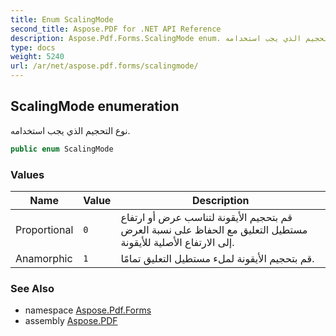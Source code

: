 ```yaml
---
title: Enum ScalingMode
second_title: Aspose.PDF for .NET API Reference
description: Aspose.Pdf.Forms.ScalingMode enum. نوع التحجيم الذي يجب استخدامه
type: docs
weight: 5240
url: /ar/net/aspose.pdf.forms/scalingmode/
---
```

## ScalingMode enumeration

نوع التحجيم الذي يجب استخدامه.

```csharp
public enum ScalingMode
```

### Values

| Name | Value | Description |
| --- | --- | --- |
| Proportional | `0` | قم بتحجيم الأيقونة لتناسب عرض أو ارتفاع مستطيل التعليق مع الحفاظ على نسبة العرض إلى الارتفاع الأصلية للأيقونة. |
| Anamorphic | `1` | قم بتحجيم الأيقونة لملء مستطيل التعليق تمامًا. |

### See Also

* namespace [Aspose.Pdf.Forms](../../aspose.pdf.forms/)
* assembly [Aspose.PDF](../../)